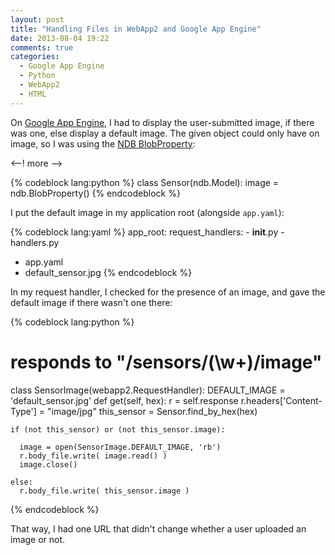 ```yaml
---
layout: post
title: "Handling Files in WebApp2 and Google App Engine"
date: 2013-08-04 19:22
comments: true
categories:
  - Google App Engine
  - Python
  - WebApp2
  - HTML
---
```


On [Google App Engine](https://cloud.google.com/products/), I had to display the user-submitted image, if there was one, else display a default image. The given object could only have on image, so I was using the [NDB BlobProperty](https://developers.google.com/appengine/docs/python/ndb/properties):

<--! more -->

{% codeblock lang:python %}
class Sensor(ndb.Model):
  image = ndb.BlobProperty()
{% endcodeblock %}

I put the default image in my application root (alongside `app.yaml`):

{% codeblock lang:yaml %}
app_root:
  request_handlers:
    - __init__.py
    - handlers.py
  - app.yaml
  - default_sensor.jpg
{% endcodeblock %}

In my request handler, I checked for the presence of an image, and gave the default image if there wasn't one there:

{% codeblock lang:python %}
# responds to "/sensors/(\w+)/image"
class SensorImage(webapp2.RequestHandler):
  DEFAULT_IMAGE = 'default_sensor.jpg'
  def get(self, hex):
    r = self.response
    r.headers['Content-Type'] = "image/jpg"
    this_sensor = Sensor.find_by_hex(hex)

    if (not this_sensor) or (not this_sensor.image):

      image = open(SensorImage.DEFAULT_IMAGE, 'rb')
      r.body_file.write( image.read() )
      image.close()

    else:
      r.body_file.write( this_sensor.image )

{% endcodeblock %}

That way, I had one URL that didn't change whether a user uploaded an image or not.
